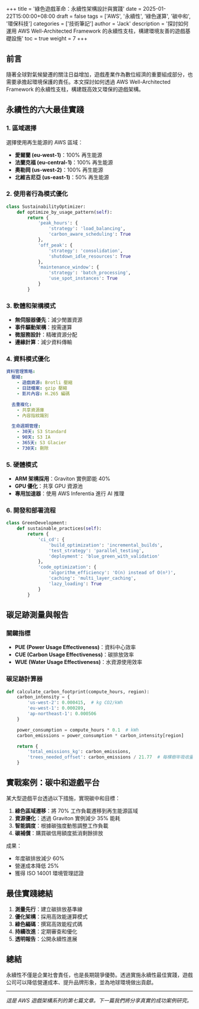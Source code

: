 +++
title = '綠色遊戲革命：永續性架構設計與實踐'
date = 2025-01-22T15:00:00+08:00
draft = false
tags = ['AWS', '永續性', '綠色運算', '碳中和', '環保科技']
categories = ['技術筆記']
author = 'Jack'
description = '探討如何運用 AWS Well-Architected Framework 的永續性支柱，構建環境友善的遊戲基礎設施'
toc = true
weight = 7
+++

## 前言

隨著全球對氣候變遷的關注日益增加，遊戲產業作為數位經濟的重要組成部分，也需要承擔起環境保護的責任。本文探討如何透過 AWS Well-Architected Framework 的永續性支柱，構建既高效又環保的遊戲架構。

## 永續性的六大最佳實踐

### 1. 區域選擇
選擇使用再生能源的 AWS 區域：
- **愛爾蘭 (eu-west-1)**：100% 再生能源
- **法蘭克福 (eu-central-1)**：100% 再生能源
- **奧勒岡 (us-west-2)**：100% 再生能源
- **北維吉尼亞 (us-east-1)**：50% 再生能源

### 2. 使用者行為模式優化

```python
class SustainabilityOptimizer:
    def optimize_by_usage_pattern(self):
        return {
            'peak_hours': {
                'strategy': 'load_balancing',
                'carbon_aware_scheduling': True
            },
            'off_peak': {
                'strategy': 'consolidation',
                'shutdown_idle_resources': True
            },
            'maintenance_window': {
                'strategy': 'batch_processing',
                'use_spot_instances': True
            }
        }
```

### 3. 軟體和架構模式

- **無伺服器優先**：減少閒置資源
- **事件驅動架構**：按需運算
- **微服務設計**：精確資源分配
- **邊緣計算**：減少資料傳輸

### 4. 資料模式優化

```yaml
資料管理策略:
  壓縮:
    - 遊戲資源: Brotli 壓縮
    - 日誌檔案: gzip 壓縮
    - 影片內容: H.265 編碼

  去重複化:
    - 共享資源庫
    - 內容指紋識別

  生命週期管理:
    - 30天: S3 Standard
    - 90天: S3 IA
    - 365天: S3 Glacier
    - 730天: 刪除
```

### 5. 硬體模式

- **ARM 架構採用**：Graviton 實例節能 40%
- **GPU 優化**：共享 GPU 資源池
- **專用加速器**：使用 AWS Inferentia 進行 AI 推理

### 6. 開發和部署流程

```python
class GreenDevelopment:
    def sustainable_practices(self):
        return {
            'ci_cd': {
                'build_optimization': 'incremental_builds',
                'test_strategy': 'parallel_testing',
                'deployment': 'blue_green_with_validation'
            },
            'code_optimization': {
                'algorithm_efficiency': 'O(n) instead of O(n²)',
                'caching': 'multi_layer_caching',
                'lazy_loading': True
            }
        }
```

## 碳足跡測量與報告

### 關鍵指標
- **PUE (Power Usage Effectiveness)**：資料中心效率
- **CUE (Carbon Usage Effectiveness)**：碳排放效率
- **WUE (Water Usage Effectiveness)**：水資源使用效率

### 碳足跡計算器
```python
def calculate_carbon_footprint(compute_hours, region):
    carbon_intensity = {
        'us-west-2': 0.000415,  # kg CO2/kWh
        'eu-west-1': 0.000289,
        'ap-northeast-1': 0.000506
    }

    power_consumption = compute_hours * 0.1  # kWh
    carbon_emissions = power_consumption * carbon_intensity[region]

    return {
        'total_emissions_kg': carbon_emissions,
        'trees_needed_offset': carbon_emissions / 21.77  # 每棵樹年吸收量
    }
```

## 實戰案例：碳中和遊戲平台

某大型遊戲平台透過以下措施，實現碳中和目標：

1. **綠色區域遷移**：將 70% 工作負載遷移到再生能源區域
2. **資源優化**：透過 Graviton 實例減少 35% 能耗
3. **智能調度**：根據碳強度動態調整工作負載
4. **碳補償**：購買碳信用額度抵消剩餘排放

成果：
- 年度碳排放減少 60%
- 營運成本降低 25%
- 獲得 ISO 14001 環境管理認證

## 最佳實踐總結

1. **測量先行**：建立碳排放基準線
2. **優化架構**：採用高效能運算模式
3. **綠色編碼**：撰寫高效能程式碼
4. **持續改進**：定期審查和優化
5. **透明報告**：公開永續性進展

## 總結

永續性不僅是企業社會責任，也是長期競爭優勢。透過實施永續性最佳實踐，遊戲公司可以降低營運成本、提升品牌形象，並為地球環境做出貢獻。

---

*這是 AWS 遊戲架構系列的第七篇文章。下一篇我們將分享真實的成功案例研究。*